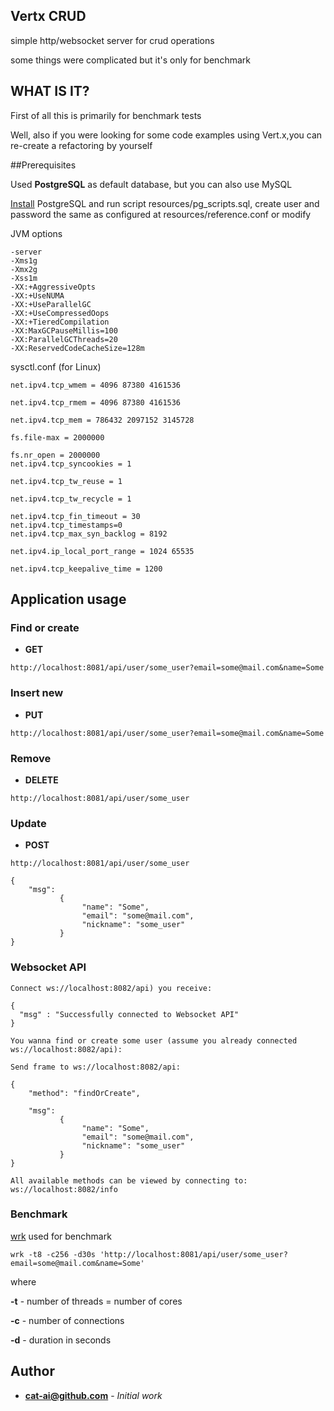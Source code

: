 ## Vertx CRUD

simple http/websocket server for crud operations

some things were complicated but it's only for benchmark

## WHAT IS IT?
First of all this is primarily for benchmark tests

Well, also if you were looking for some code examples using Vert.x,you can re-create a refactoring by yourself

##Prerequisites

Used **PostgreSQL** as default database, but you can also use MySQL

[Install]("https://www.postgresql.org/download/"") PostgreSQL and run script resources/pg_scripts.sql,
create user and password the same as configured at resources/reference.conf or modify

JVM options
```
-server
-Xms1g
-Xmx2g
-Xss1m
-XX:+AggressiveOpts
-XX:+UseNUMA                                      
-XX:+UseParallelGC     
-XX:+UseCompressedOops
-XX:+TieredCompilation 
-XX:MaxGCPauseMillis=100
-XX:ParallelGCThreads=20
-XX:ReservedCodeCacheSize=128m
```

sysctl.conf (for Linux)
```
net.ipv4.tcp_wmem = 4096 87380 4161536

net.ipv4.tcp_rmem = 4096 87380 4161536

net.ipv4.tcp_mem = 786432 2097152 3145728

fs.file-max = 2000000

fs.nr_open = 2000000
net.ipv4.tcp_syncookies = 1

net.ipv4.tcp_tw_reuse = 1

net.ipv4.tcp_tw_recycle = 1

net.ipv4.tcp_fin_timeout = 30
net.ipv4.tcp_timestamps=0
net.ipv4.tcp_max_syn_backlog = 8192      

net.ipv4.ip_local_port_range = 1024 65535

net.ipv4.tcp_keepalive_time = 1200  
```

## Application usage

### Find or create
* **GET**
```
http://localhost:8081/api/user/some_user?email=some@mail.com&name=Some
```

### Insert new
* **PUT**
```
http://localhost:8081/api/user/some_user?email=some@mail.com&name=Some
```

### Remove
* **DELETE**
```
http://localhost:8081/api/user/some_user
```

### Update
* **POST**
```
http://localhost:8081/api/user/some_user

{ 
    "msg": 
           {
                "name": "Some",
                "email": "some@mail.com",   
                "nickname": "some_user"   
           }
}

```

### Websocket API

```
Connect ws://localhost:8082/api) you receive:

{
  "msg" : "Successfully connected to Websocket API"
}

You wanna find or create some user (assume you already connected ws://localhost:8082/api):

Send frame to ws://localhost:8082/api:

{ 
    "method": "findOrCreate",

    "msg": 
           {
                "name": "Some",
                "email": "some@mail.com",   
                "nickname": "some_user"   
           }
}

All available methods can be viewed by connecting to: ws://localhost:8082/info

```

### Benchmark

[wrk](https://github.com/wg/wrk) used for benchmark

```
wrk -t8 -c256 -d30s 'http://localhost:8081/api/user/some_user?email=some@mail.com&name=Some'
```

where 

**-t** - number of threads = number of cores

**-c** - number of connections

**-d** - duration in seconds

## Author

* **cat-ai@github.com** - *Initial work*